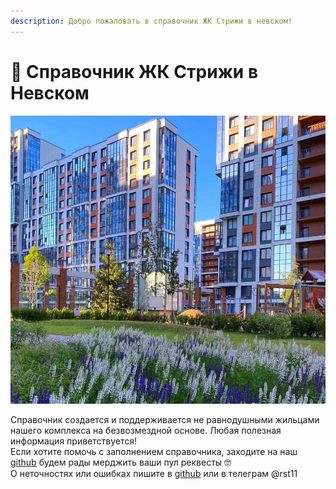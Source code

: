 ```yaml
---
description: Добро пожаловать в справочник ЖК Стрижи в невском!
---
```


# 🧡 Справочник ЖК Стрижи в Невском

![](.gitbook/assets/Untitled-1.jpg)

Справочник создается и поддерживается не равнодушными жильцами нашего комплекса на безвозмездной основе. Любая полезная информация приветствуется!\
Если хотите помочь с заполнением справочника, заходите на наш [github](https://github.com/rst101/strizhi) будем рады мерджить ваши пул реквесты 🤓\
О неточностях или ошибках пишите в [github](https://github.com/rst101/strizhi) или в телеграм @rst11
